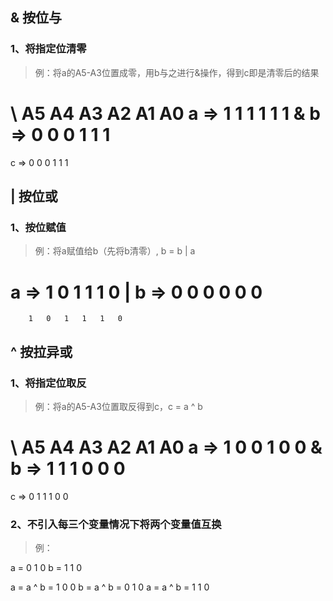 ## & 按位与
### 1、将指定位清零
> 例：将a的A5-A3位置成零，用b与之进行&操作，得到c即是清零后的结果

\		A5	A4	A3	A2	A1	A0
a 	=>	1	1	1	1	1	1
&
b	=>	0	0	0	1	1	1
=
c	=>	0	0	0	1	1	1


## | 按位或
### 1、按位赋值
> 例：将a赋值给b（先将b清零）, b = b | a

a	=>	1	0	1	1	1	0
|
b	=>	0	0	0	0	0	0
=
		1	0	1	1	1	0


## ^ 按拉异或
### 1、将指定位取反
> 例：将a的A5-A3位置取反得到c，c = a ^ b

\		A5	A4	A3	A2	A1	A0
a 	=>	1	0	0	1	0	0
&
b	=>	1	1	1	0	0	0
=
c	=>	0	1	1	1	0	0


### 2、不引入每三个变量情况下将两个变量值互换
> 例：

a = 0 1 0
b = 1 1 0

a = a ^ b = 1 0 0
b = a ^ b = 0 1 0
a = a ^ b = 1 1 0
